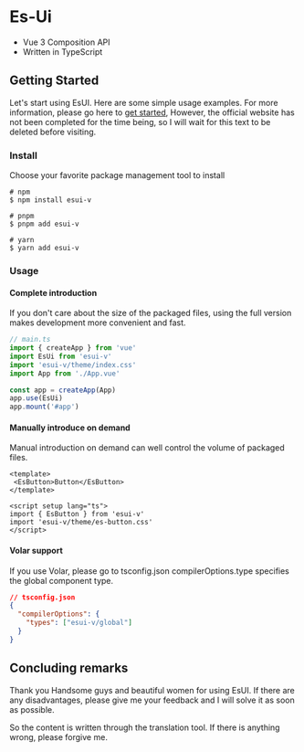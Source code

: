 # Es-Ui

- Vue 3 Composition API
- Written in TypeScript

## Getting Started

Let's start using EsUI. Here are some simple usage examples. For more information, please go here to [get started](https://lp3565.github.io/es-ui-docs/), However, the official website has not been completed for the time being, so I will wait for this text to be deleted before visiting.

### Install

Choose your favorite package management tool to install

``` 
# npm
$ npm install esui-v

# pnpm
$ pnpm add esui-v

# yarn
$ yarn add esui-v
```

### Usage

#### Complete introduction

If you don't care about the size of the packaged files, using the full version makes development more convenient and fast.

```typescript
// main.ts
import { createApp } from 'vue'
import EsUi from 'esui-v'
import 'esui-v/theme/index.css'
import App from './App.vue'

const app = createApp(App)
app.use(EsUi)
app.mount('#app')
```

#### Manually introduce on demand

Manual introduction on demand can well control the volume of packaged files.

```vue
<template>
 <EsButton>Button</EsButton>
</template>

<script setup lang="ts">
import { EsButton } from 'esui-v'
import 'esui-v/theme/es-button.css'
</script>
```

#### Volar support

If you use Volar, please go to tsconfig.json compilerOptions.type  specifies the global component type.

```json
// tsconfig.json
{
  "compilerOptions": {
    "types": ["esui-v/global"]
  }
}
```

## Concluding remarks

Thank you Handsome guys and beautiful women for using EsUI. If there are any disadvantages, please give me your feedback and I will solve it as soon as possible.

So the content is written through the translation tool. If there is anything wrong, please forgive me.
